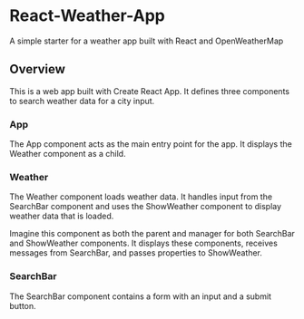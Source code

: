 # React-Weather-App

A simple starter for a weather app built with React and OpenWeatherMap

## Overview

This is a web app built with Create React App. It defines three components to search weather data for a city input. 

### App 

The App component acts as the main entry point for the app. It displays the Weather component as a child. 

### Weather 

The Weather component loads weather data. It handles input from the SearchBar component and uses the ShowWeather component to display weather data that is loaded. 

Imagine this component as both the parent and manager for both SearchBar and ShowWeather components. It displays these components, receives messages from SearchBar, and passes properties to ShowWeather. 

### SearchBar

The SearchBar component contains a form with an input and a submit button. 
